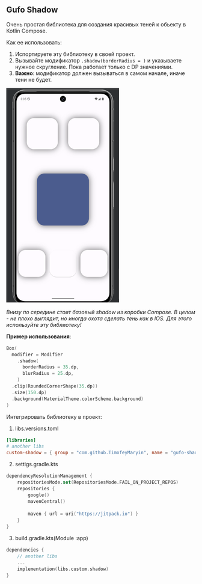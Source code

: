 ## Gufo Shadow

Очень простая библиотека для создания красивых теней к обьекту в Kotlin Compose.

Как ее использовать:

1. Испортируете эту библиотеку в своей проект.
2. Вызывайте модификатор `.shadow(borderRadius = )` и указываете нужное скругление. Пока работает только с DP значениями.
3. **Важно**: модификатор должен вызываться в самом начале, иначе тени не будет.

<img src="https://github.com/TimofeyMaryin/gufo-shadow/blob/main/img_1.png" width="300">

_Внизу по середине стоит базовый shadow из коробки Compose. В целом - не плохо выглядит, но иногда охота сделать тень как в IOS. Для этого используйте эту библиотеку!_

**Пример использования**:
``` Kotlin
Box(
  modifier = Modifier
    .shadow(
      borderRadius = 35.dp,
      blurRadius = 25.dp,
    )
  .clip(RoundedCornerShape(35.dp))
  .size(150.dp)
  .background(MaterialTheme.colorScheme.background)
)
```

Интегрировать библиотеку в проект:

1. libs.versions.toml
```libs.versions.toml
[libraries]
# another libs
custom-shadow = { group = "com.github.TimofeyMaryin", name = "gufo-shadow", version = "1.0.0" }
```

2. settigs.gradle.kts
```settigs.gradle.kts
dependencyResolutionManagement {
    repositoriesMode.set(RepositoriesMode.FAIL_ON_PROJECT_REPOS)
    repositories {
        google()
        mavenCentral()

        maven { url = uri("https://jitpack.io") }
    }
}

```

3. build.gradle.kts(Module :app)
```build.gradle.kts
dependencies {
    // another libs
    ...
    implementation(libs.custom.shadow)
}
```

